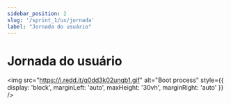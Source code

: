 ```yaml
---
sidebar_position: 2
slug: '/sprint_1/ux/jornada'
label: "Jornada do usuário"
---
```



# Jornada do usuário

<img src="https://i.redd.it/q0dd3k02unqb1.gif" alt="Boot process" style={{ display: 'block', marginLeft: 'auto', maxHeight: '30vh', marginRight: 'auto' }} />
